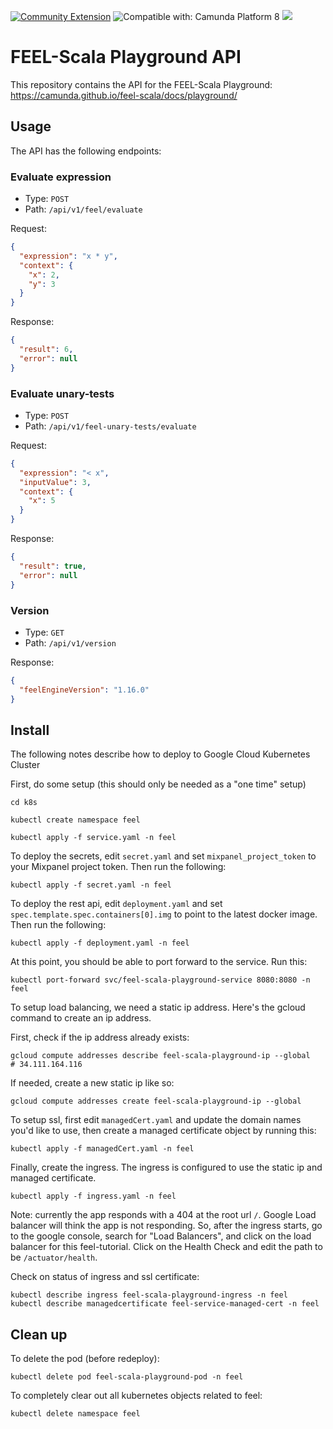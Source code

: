 [![Community Extension](https://img.shields.io/badge/Community%20Extension-An%20open%20source%20community%20maintained%20project-FF4700)](https://github.com/camunda-community-hub/community)
![Compatible with: Camunda Platform 8](https://img.shields.io/badge/Compatible%20with-Camunda%20Platform%208-0072Ce)
[![](https://img.shields.io/badge/Lifecycle-Incubating-blue)](https://github.com/Camunda-Community-Hub/community/blob/main/extension-lifecycle.md#incubating-)

# FEEL-Scala Playground API

This repository contains the API for the FEEL-Scala Playground: https://camunda.github.io/feel-scala/docs/playground/

## Usage

The API has the following endpoints:

### Evaluate expression

- Type: `POST`
- Path: `/api/v1/feel/evaluate`

Request:

```json
{
  "expression": "x * y",
  "context": {
    "x": 2,
    "y": 3
  }
}
```

Response:

```json
{
  "result": 6,
  "error": null
}
```

### Evaluate unary-tests

- Type: `POST`
- Path: `/api/v1/feel-unary-tests/evaluate`

Request:

```json
{
  "expression": "< x",
  "inputValue": 3,
  "context": {
    "x": 5
  }
}
```

Response:

```json
{
  "result": true,
  "error": null
}
```

### Version

- Type: `GET`
- Path: `/api/v1/version`

Response:

```json
{
  "feelEngineVersion": "1.16.0"
}
```

## Install

The following notes describe how to deploy to Google Cloud Kubernetes Cluster

First, do some setup (this should only be needed as a "one time" setup)

```shell
cd k8s

kubectl create namespace feel

kubectl apply -f service.yaml -n feel
```

To deploy the secrets, edit `secret.yaml` and set `mixpanel_project_token` to your Mixpanel project token. Then run the following:

```shell
kubectl apply -f secret.yaml -n feel
```

To deploy the rest api, edit `deployment.yaml` and set `spec.template.spec.containers[0].img` to point
to the latest docker image. Then run the following:

```shell
kubectl apply -f deployment.yaml -n feel
```

At this point, you should be able to port forward to the service. Run this:

    kubectl port-forward svc/feel-scala-playground-service 8080:8080 -n feel

To setup load balancing, we need a static ip address. Here's the gcloud command to create an ip address.

First, check if the ip address already exists:

    gcloud compute addresses describe feel-scala-playground-ip --global
    # 34.111.164.116

If needed, create a new static ip like so:

    gcloud compute addresses create feel-scala-playground-ip --global

To setup ssl, first edit `managedCert.yaml` and update the domain names you'd like to use, then create a managed
certificate object by running this:

    kubectl apply -f managedCert.yaml -n feel

Finally, create the ingress. The ingress is configured to use the static ip and managed certificate.

    kubectl apply -f ingress.yaml -n feel

Note: currently the app responds with a 404 at the root url `/`. Google Load balancer will think the app is not
responding. So, after the ingress starts, go to the google console, search for "Load Balancers", and click on the load balancer
for this feel-tutorial. Click on the Health Check and edit the path to be `/actuator/health`.

Check on status of ingress and ssl certificate:

    kubectl describe ingress feel-scala-playground-ingress -n feel
    kubectl describe managedcertificate feel-service-managed-cert -n feel

## Clean up

To delete the pod (before redeploy):
```shell
kubectl delete pod feel-scala-playground-pod -n feel
```

To completely clear out all kubernetes objects related to feel:
```shell
kubectl delete namespace feel
```
